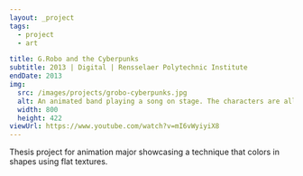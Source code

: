 ```yaml
---
layout: _project
tags:
  - project
  - art

title: G.Robo and the Cyberpunks
subtitle: 2013 | Digital | Rensselaer Polytechnic Institute
endDate: 2013
img:
  src: /images/projects/grobo-cyberpunks.jpg
  alt: An animated band playing a song on stage. The characters are all made up of simple, flat-colored shapes.
  width: 800
  height: 422
viewUrl: https://www.youtube.com/watch?v=mI6vWyiyiX8
---
```

Thesis project for animation major showcasing a technique that colors in shapes using flat textures.
